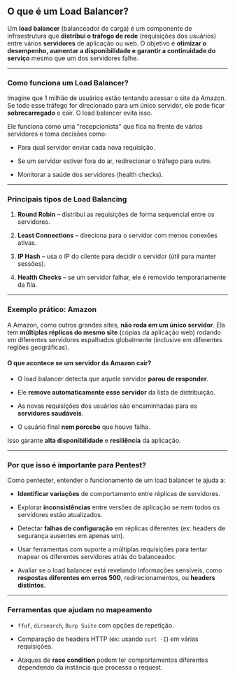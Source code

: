 ## O que é um Load Balancer?

Um **load balancer** (balanceador de carga) é um componente de infraestrutura que **distribui o tráfego de rede** (requisições dos usuários) entre vários **servidores** de aplicação ou web. O objetivo é **otimizar o desempenho, aumentar a disponibilidade e garantir a continuidade do serviço** mesmo que um dos servidores falhe.

---

### Como funciona um Load Balancer?

Imagine que 1 milhão de usuários estão tentando acessar o site da Amazon. Se todo esse tráfego for direcionado para um único servidor, ele pode ficar **sobrecarregado** e cair. O load balancer evita isso.

Ele funciona como uma "recepcionista" que fica na frente de vários servidores e toma decisões como:

- Para qual servidor enviar cada nova requisição.
    
- Se um servidor estiver fora do ar, redirecionar o tráfego para outro.
    
- Monitorar a saúde dos servidores (health checks).
    

---

### Principais tipos de Load Balancing

1. **Round Robin** – distribui as requisições de forma sequencial entre os servidores.
    
2. **Least Connections** – direciona para o servidor com menos conexões ativas.
    
3. **IP Hash** – usa o IP do cliente para decidir o servidor (útil para manter sessões).
    
4. **Health Checks** – se um servidor falhar, ele é removido temporariamente da fila.
    

---

### Exemplo prático: Amazon

A Amazon, como outros grandes sites, **não roda em um único servidor**. Ela tem **múltiplas réplicas do mesmo site** (cópias da aplicação web) rodando em diferentes servidores espalhados globalmente (inclusive em diferentes regiões geográficas).

#### O que acontece se um servidor da Amazon cair?

- O load balancer detecta que aquele servidor **parou de responder**.
    
- Ele **remove automaticamente esse servidor** da lista de distribuição.
    
- As novas requisições dos usuários são encaminhadas para os **servidores saudáveis**.
    
- O usuário final **nem percebe** que houve falha.
    

Isso garante **alta disponibilidade** e **resiliência** da aplicação.

---

### Por que isso é importante para Pentest?

Como pentester, entender o funcionamento de um load balancer te ajuda a:

- **Identificar variações** de comportamento entre réplicas de servidores.
    
- Explorar **inconsistências** entre versões de aplicação se nem todos os servidores estão atualizados.
    
- Detectar **falhas de configuração** em réplicas diferentes (ex: headers de segurança ausentes em apenas um).
    
- Usar ferramentas com suporte a múltiplas requisições para tentar mapear os diferentes servidores atrás do balanceador.
    
- Avaliar se o load balancer está revelando informações sensíveis, como **respostas diferentes em erros 500**, redirecionamentos, ou **headers distintos**.
    

---

### Ferramentas que ajudam no mapeamento

- `ffuf`, `dirsearch`, `Burp Suite` com opções de repetição.
    
- Comparação de headers HTTP (ex: usando `curl -I`) em várias requisições.
    
- Ataques de **race condition** podem ter comportamentos diferentes dependendo da instância que processa o request.